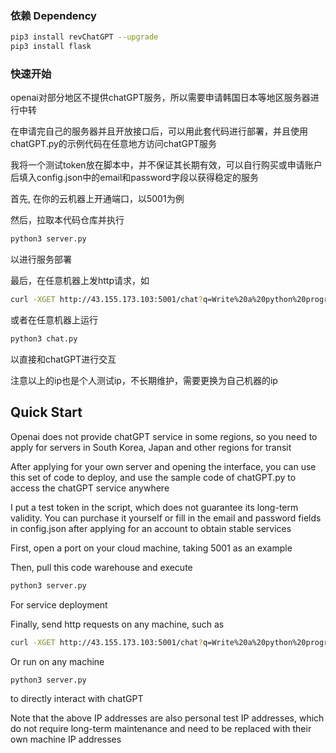 ### 依赖 Dependency
```bash
pip3 install revChatGPT --upgrade
pip3 install flask
```

### 快速开始
openai对部分地区不提供chatGPT服务，所以需要申请韩国日本等地区服务器进行中转

在申请完自己的服务器并且开放接口后，可以用此套代码进行部署，并且使用chatGPT.py的示例代码在任意地方访问chatGPT服务

我将一个测试token放在脚本中，并不保证其长期有效，可以自行购买或申请账户后填入config.json中的email和password字段以获得稳定的服务

首先, 在你的云机器上开通端口，以5001为例

然后，拉取本代码仓库并执行 
```bash
python3 server.py
``` 
以进行服务部署

最后，在任意机器上发http请求，如
```bash
curl -XGET http://43.155.173.103:5001/chat?q=Write%20a%20python%20program%20to%20reverse%20a%20list
```
或者在任意机器上运行
```bash
python3 chat.py
```
以直接和chatGPT进行交互

注意以上的ip也是个人测试ip，不长期维护，需要更换为自己机器的ip

## Quick Start
Openai does not provide chatGPT service in some regions, so you need to apply for servers in South Korea, Japan and other regions for transit

After applying for your own server and opening the interface, you can use this set of code to deploy, and use the sample code of chatGPT.py to access the chatGPT service anywhere

I put a test token in the script, which does not guarantee its long-term validity. You can purchase it yourself or fill in the email and password fields in config.json after applying for an account to obtain stable services

First, open a port on your cloud machine, taking 5001 as an example

Then, pull this code warehouse and execute
```bash
python3 server.py
``` 
For service deployment

Finally, send http requests on any machine, such as
```bash
curl -XGET http://43.155.173.103:5001/chat?q=Write%20a%20python%20program%20to%20reverse%20a%20list
```
Or run on any machine
```bash
python3 server.py
```
to directly interact with chatGPT

Note that the above IP addresses are also personal test IP addresses, which do not require long-term maintenance and need to be replaced with their own machine IP addresses

